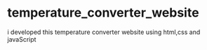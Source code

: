 # temperature_converter_website
i developed this temperature converter website using html,css and javaScript
